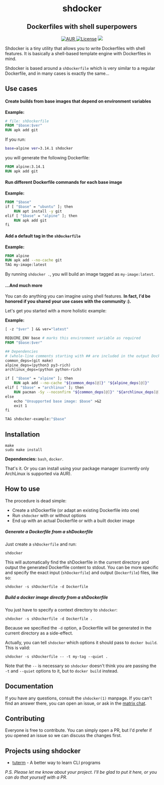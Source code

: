 <h1 align="center">shdocker</h1>
<h2 align="center">Dockerfiles with shell superpowers</h2>

<p align="center">
  <a href="https://aur.archlinux.org/packages/shdocker/"> <img src="https://img.shields.io/aur/version/shdocker?label=AUR" alt="AUR"/> </a>
  <a href="./LICENSE"><img src="https://img.shields.io/badge/License-MIT-blueviolet" alt="License"/></a>
  <a href="https://matrix.org/#/#shdocker:matrix.org">
    <img src="https://img.shields.io/static/v1?label=Chat&message=matrix&color=%23c2185b">
  </a>
</p

Shdocker is a tiny utility that allows you to write Dockerfiles with shell
features. It is basically a shell-based template engine with Dockerfiles in
mind.

Shdocker is based around a `shDockerfile` which is very similar to a
regular Dockerfile, and in many cases is exactly the same...

## Use cases

#### Create builds from base images that depend on environment variables

**Example:**

```Dockerfile
# file: shDockerfile
FROM "$base:$ver"
RUN apk add git
```

If you run:

```sh
base=alpine ver=3.14.1 shdocker
```

you will generate the following
Dockerfile:

```Dockerfile
FROM alpine:3.14.1
RUN apk add git
```

#### Run different Dockerfile commands for each base image

**Example:**
```Dockerfile
FROM "$base"
if [ "$base" = "ubuntu" ]; then
    RUN apt install -y git
elif [ "$base" = "alpine" ]; then
    RUN apk add git
fi
```

#### Add a default tag in the `shDockerfile`

**Example:**

```Dockerfile
FROM alpine
RUN apk add --no-cache git
TAG my-image:latest
```

By running `shdocker .`, you will build an image tagged as
`my-image:latest`.

#### ...And much more
You can do anything you can imagine using shell features. **In fact, I'd be
honored if you shared your use cases with the community :).**

Let's get you started with a more holistic example:

**Example:**

```Dockerfile
[ -z "$ver" ] && ver="latest"

REQUIRE_ENV base # marks this environment variable as required
FROM "$base:$ver"

## Dependencies
# (whole-line comments starting with ## are included in the output Dockerfile)
common_deps=(git make)
alpine_deps=(python3 py3-rich)
archlinux_deps=(python python-rich)

if [ "$base" = "alpine" ]; then
    RUN apk add --no-cache "${common_deps[@]}" "${alpine_deps[@]}"
elif [ "$base" = "archlinux" ]; then
    RUN pacman -Sy --noconfirm "${common_deps[@]}" "${archlinux_deps[@]}"
else
    echo "Unsupported base image: $base" >&2
    exit 1
fi

TAG shdocker-example:"$base"
```

## Installation

```
make
sudo make install
```
**Dependencies:** `bash`, `docker`.

That's it. Or you can install using your package manager (currently only ArchLinux is
supported via AUR).

## How to use

The procedure is dead simple:

- Create a shDockerfile (or adapt an existing Dockerfile into one)
- Run `shdocker` with or without options
- End up with an actual Dockerfile or with a built docker image

##### Generate a Dockerfile from a shDockerfile

Just create a `shDockerfile` and run:

```
shdocker
```

This will automatically find the shDockerfile in the current directory and
output the generated Dockerfile content to stdout. You can be more specific and
specify the exact input (`shDockerfile`) and output (`Dockerfile`) files, like
so:

```
shdocker -s shDockerfile -d Dockerfile
```

##### Build a docker image directly from a shDockerfile

You just have to specify a context directory to `shdocker`:

```
shdocker -s shDockerfile -d Dockerfile .
```

Because we specified the `-d` option, a Dockerfile will be generated in the
current directory as a side-effect.

Actually, you can tell `shdocker` which options it should pass to `docker
build`. This is valid:

```
shdocker -s shDockerfile -- -t my-tag --quiet .
```

Note that the `--` is necessary so `shdocker` doesn't think you are passing the
`-t` and `--quiet` options to it, but to `docker build` instead.

## Documentation

If you have any questions, consult the `shdocker(1)` manpage. If you can't
find an answer there, you can open an issue, or ask in the [matrix chat](https://matrix.org/#/#shdocker-general:matrix.org).

## Contributing

Everyone is free to contribute. You can simply open a PR, but I'd prefer if you
opened an issue so we can discuss the changes first.

## Projects using shdocker

- [tuterm](https://github.com/veracioux/tuterm) - A better way to learn CLI programs

*P.S. Please let me know about your project. I'll be glad to put it here, or you
can do that yourself with a PR.*
